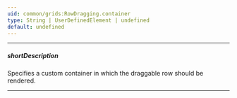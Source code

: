 ```yaml
---
uid: common/grids:RowDragging.container
type: String | UserDefinedElement | undefined
default: undefined
---
```

---
##### shortDescription
Specifies a custom container in which the draggable row should be rendered.

---
